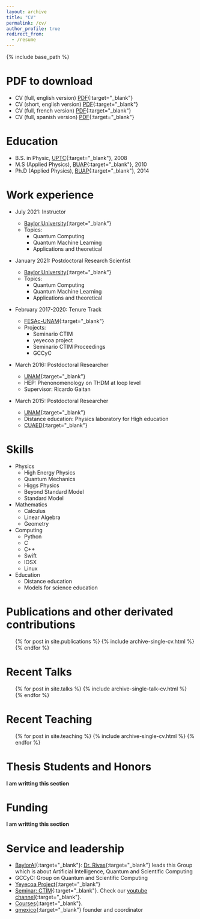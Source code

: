 ```yaml
---
layout: archive
title: "CV"
permalink: /cv/
author_profile: true
redirect_from:
  - /resume
---
```


{% include base_path %}

PDF to download
======
* CV (full, english version) [PDF](https://www.dropbox.com/s/67gfnrz8e91syyk/JO_CV_En-vOL.pdf?dl=0){:target="_blank"} 
* CV (short, english version) [PDF](https://www.dropbox.com/s/2hkwzghtxd4npxb/CVShortJO.pdf?dl=0){:target="_blank"} 
* CV (full, french version) [PDF](https://www.dropbox.com/s/x8dnkj7qpwilsgp/JO_CV_Fr-vOL.pdf?dl=0){:target="_blank"} 
* CV (full, spanish version) [PDF](https://www.dropbox.com/s/mym14vrdgnl825b/JO_CV_Sp-vOL.pdf?dl=0){:target="_blank"} 


<!-- Calendly link widget begin 
If you have question or want more details, <link href="https://assets.calendly.com/assets/external/widget.css" rel="stylesheet">
<script src="https://assets.calendly.com/assets/external/widget.js" type="text/javascript"></script>
<a href="" onclick="Calendly.initPopupWidget({url: 'https://calendly.com/jaorduz/60min'});return false;">Schedule time with me.</a>
Calendly link widget end -->








Education
======
* B.S. in Physic, [UPTC](http://www.uptc.edu.co/){:target="_blank"}, 2008
* M.S (Applied Physics), [BUAP](https://www.fcfm.buap.mx/){:target="_blank"}, 2010
* Ph.D (Applied Physics), [BUAP](https://www.fcfm.buap.mx/){:target="_blank"}, 2014

Work experience
======

* July 2021: Instructor
  * [Baylor University](https://www.baylor.edu/){:target="_blank"}
  * Topics: 
    - Quantum Computing
    - Quantum Machine Learning
    - Applications and theoretical


* January 2021: Postdoctoral Research Scientist
  * [Baylor University](https://www.baylor.edu/){:target="_blank"}
  * Topics: 
    - Quantum Computing
    - Quantum Machine Learning
    - Applications and theoretical

* February 2017-2020: Tenure Track
  * [FESAc-UNAM](https://www.acatlan.unam.mx/){:target="_blank"}
  * Projects: 
    - Seminario CTIM
    - yeyecoa project
    - Seminario CTIM Proceedings
    - GCCyC


* March 2016: Postdoctoral Researcher
  * [UNAM](https://www.cuautitlan.unam.mx/#gsc.tab=0){:target="_blank"}
  * HEP: Phenonomenology on THDM at loop level
  * Supervisor: Ricardo Gaitan

* March 2015: Postdoctoral Researcher
  * [UNAM](https://www.unam.mx/){:target="_blank"}
  * Distance education: Physics laboratory for High education
  * [CUAED](https://distancia.cuaed.unam.mx/){:target="_blank"}
  
Skills
======
* Physics
  * High Energy Physics
  * Quantum Mechanics
  * Higgs Physics
  * Beyond Standard Model
  * Standard Model
* Mathematics
  * Calculus
  * Linear Algebra
  * Geometry
* Computing
  * Python
  * C
  * C++
  * Swift
  * IOSX
  * Linux
* Education
  * Distance education
  * Models for science education
  
 
Publications and other derivated contributions
======
  <ul>
  	{% for post in site.publications %}
    	{% include archive-single-cv.html %}
  	{% endfor %}
  </ul>
  
Recent Talks
======
  <ul>	
  	{% for post in site.talks %}
    	{% include archive-single-talk-cv.html %}
  	{% endfor %}
  </ul>
  
Recent Teaching
======
  <ul>
	{% for post in site.teaching %}
    	{% include archive-single-cv.html %}
  	{% endfor %}
  </ul>
  

Thesis Students and Honors
======  

**I am writting this section**
  
Funding
======

**I am writting this section** 
  
Service and leadership
======
* [BaylorAI](https://baylor.ai/){:target="_blank"}: [Dr. Rivas](https://rivas.ai/){:target="_blank"} leads this Group which is about Artificial Intelligence, Quantum and Scientific Computing
* GCCyC: Group on Quantum and Scientific Computing
* [Yeyecoa Project](http://www.yeyecoa.acatlan.unam.mx/){:target="_blank"}
* [Seminar: CTIM](https://sites.google.com/view/ctimfesac){:target="_blank"}. Check our 
[youtube channel](https://www.youtube.com/channel/UC0xcSLbzXcggYuz182gABaA){:target="_blank"}.
* [Courses](https://sites.google.com/view/cursosyeyecoa/p%C3%A1gina-principal){:target="_blank"}.
* [qmexico](qmexico.org){:target="_blank"} founder and coordinator

